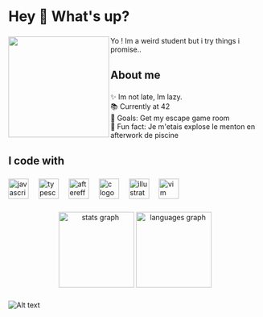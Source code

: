 <h1 align="left">Hey 👋 What's up?</h1>

###

<img align="left" height="200" src="https://cdn.discordapp.com/attachments/1135955042508218448/1219703984156311572/remix-98caba62-2ddd-4eb3-aa3a-a06b9ebe8f59.png?ex=660c44da&is=65f9cfda&hm=8c1015a465e7d9e5129d740d475285bd45883217a719eed375a819afca033cfa&"  />

###

<p align="left">Yo ! Im a weird student but i try things i promise..</p>

###

<h2 align="left">About me</h2>

###

<p align="left">✨ Im not late, Im lazy.<br>📚 Currently at 42<br>🎯 Goals: Get my escape game room<br>🎲 Fun fact: Je m'etais explose le menton en afterwork de piscine</p>

###

<h2 align="left">I code with</h2>

###

<div align="left">
  <img src="https://cdn.jsdelivr.net/gh/devicons/devicon/icons/javascript/javascript-original.svg" height="40" alt="javascript logo"  />
  <img width="12" />
  <img src="https://cdn.jsdelivr.net/gh/devicons/devicon/icons/typescript/typescript-original.svg" height="40" alt="typescript logo"  />
  <img width="12" />
  <img src="https://cdn.jsdelivr.net/gh/devicons/devicon/icons/aftereffects/aftereffects-original.svg" height="40" alt="aftereffects logo"  />
  <img width="12" />
  <img src="https://cdn.jsdelivr.net/gh/devicons/devicon/icons/c/c-original.svg" height="40" alt="c logo"  />
  <img width="12" />
  <img src="https://cdn.jsdelivr.net/gh/devicons/devicon/icons/illustrator/illustrator-plain.svg" height="40" alt="illustrator logo"  />
  <img width="12" />
  <img src="https://cdn.jsdelivr.net/gh/devicons/devicon/icons/vim/vim-original.svg" height="40" alt="vim logo"  />
</div>

###

<div align="center">
  <img src="https://github-readme-stats.vercel.app/api?username=Summerarts&hide_title=false&hide_rank=false&show_icons=true&include_all_commits=true&count_private=true&disable_animations=false&theme=dracula&locale=en&hide_border=false&order=1" height="150" alt="stats graph"  />
  <img src="https://github-readme-stats.vercel.app/api/top-langs?username=Summerarts&locale=en&hide_title=false&layout=compact&card_width=320&langs_count=5&theme=dracula&hide_border=false&order=2" height="150" alt="languages graph"  />
</div>

###

  ![Alt text](https://spotify-recently-played-readme.vercel.app/api?user=11100599469&width=900)



###
